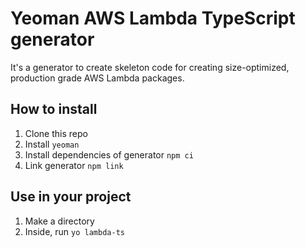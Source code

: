 # Yeoman AWS Lambda TypeScript generator

It's a generator to create skeleton code for creating size-optimized,
production grade AWS Lambda packages.

## How to install

1. Clone this repo
2. Install `yeoman`
3. Install dependencies of generator `npm ci`
4. Link generator `npm link`

## Use in your project
1. Make a directory
2. Inside, run `yo lambda-ts`
    
